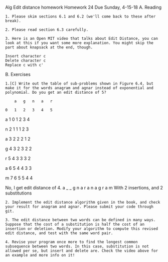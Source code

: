 Alg Edit distance homework
Homework 24   Due Sunday, 4-15-18
A. Reading

    1. Please skim sections 6.1 and 6.2 (we'll come back to these after break).

    2. Please read section 6.3 carefully.

    3. Here is an Open MIT video that talks about Edit Distance, you can look at this if you want some more explanation. You might skip the part about knapsack at the end, though.

    Insert character c
    Delete character c
    Replace c with c'

B. Exercises

    1.[C] Write out the table of sub-problems shown in Figure 6.4, but make it for the words anagram and agnar instead of exponential and polynomial. Do you get an edit distance of 5?

        a   g   n   a   r

    0   1   2   3   4   5

a   1   0   1   2   3   4

n   2   1   1   1   2   3

a   3   2   2   2   1   2

g   4   3   2   3   2   2

r   5   4   3   3   3   2

a   6   5   4   4   3   3

m   7   6   5   5   4   4

No, I get edit distance of 4. 
a _ _ g n a r
a n a g r a m
With 2 insertions, and 2 substitutions

    2. Implement the edit distance algorithm given in the book, and check your result for anagram and agnar. Please submit your code through git.

    3. The edit distance between two words can be defined in many ways. Suppose that the cost of a substitution is half the cost of an insertion or deletion. Modify your algorithm to compute this revised edit distance, and test with the same word pair.

    4. Revise your program once more to find the longest common subsequence between two words. In this case, substitution is not allowed per se, but insert and delete are. Check the video above for an example and more info on it!